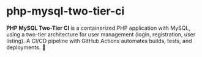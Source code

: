 # php-mysql-two-tier-ci
**PHP MySQL Two-Tier CI** is a containerized PHP application with MySQL, using a two-tier architecture for user management (login, registration, user listing). A CI/CD pipeline with GitHub Actions automates builds, tests, and deployments. 🚀
